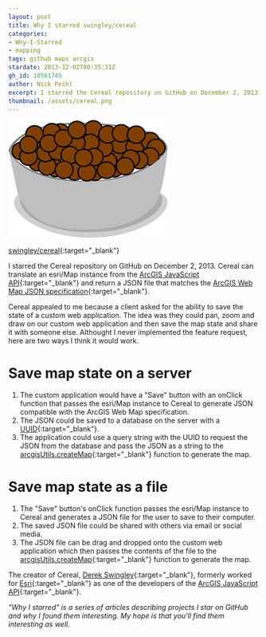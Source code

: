 ```yaml
---
layout: post
title: Why I starred swingley/cereal
categories:
- Why-I-Starred
- mapping
tags: github maps arcgis
stardate: 2013-12-02T00:35:31Z
gh_id: 10561745
author: Nick Peihl
excerpt: I starred the Cereal repository on GitHub on December 2, 2013. Cereal can translate an esri/Map instance from the ArcGIS JavaScript API and return a JSON file that matches the ArcGIS Web Map JSON specification.
thumbnail: /assets/cereal.png
---
```


![Bowl of Cereal](/assets/cereal.png)

[swingley/cereal](https://github.com/swingley/cereal){:target="_blank"}

I starred the Cereal repository on GitHub on December 2, 2013. Cereal can translate an esri/Map instance from the [ArcGIS JavaScript API](https://developers.arcgis.com/javascript/){:target="_blank"} and return a JSON file that matches the [ArcGIS Web Map JSON specification](http://resources.arcgis.com/en/help/arcgis-web-map-json/#/Web_map_format_overview/02qt00000007000000/){:target="_blank"}.

Cereal appealed to me because a client asked for the ability to save the state of a custom web application. The idea was they could pan, zoom and draw on our custom web application and then save the map state and share it with someone else. Althought I never implemented the feature request, here are two ways I think it would work.

# Save map state on a server
1. The custom application would have a "Save" button with an onClick function that passes the esri/Map instance to Cereal to generate JSON compatible with the ArcGIS Web Map specification.
2. The JSON could be saved to a database on the server with a [UUID](https://en.wikipedia.org/wiki/Universally_unique_identifier){:target="_blank"}.
3. The application could use a query string with the UUID to request the JSON from the database and pass the JSON as a string to the [arcgisUtils.createMap](https://developers.arcgis.com/javascript/3/jsapi/esri.arcgis.utils-amd.html){:target="_blank"} function to generate the map.

# Save map state as a file
1. The "Save" button's onClick function passes the esri/Map instance to Cereal and generates a JSON file for the user to save to their computer.
2. The saved JSON file could be shared with others via email or social media.
3. The JSON file can be drag and dropped onto the custom web application which then passes the contents of the file to the [arcgisUtils.createMap](https://developers.arcgis.com/javascript/3/jsapi/esri.arcgis.utils-amd.html){:target="_blank"} function to generate the map.

The creator of Cereal, [Derek Swingley](http://twitter.com/derekswingley){:target="_blank"}, formerly worked for [Esri](http://esri.com){:target="_blank"} as one of the developers of the [ArcGIS JavaScript API](https://developers.arcgis.com/javascript/){:target="_blank"}.

*"Why I starred" is a series of articles describing projects I star on GitHub and why I found them interesting. My hope is that you'll find them interesting as well.*
